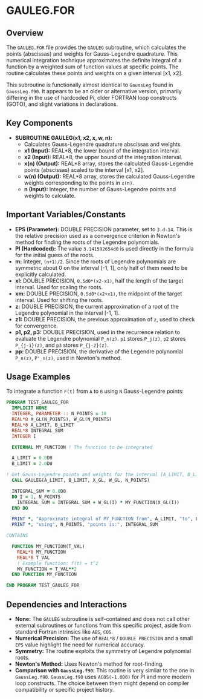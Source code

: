 # GAULEG.FOR

## Overview

The `GAULEG.FOR` file provides the `GAULEG` subroutine, which calculates the points (abscissas) and weights for Gauss-Legendre quadrature. This numerical integration technique approximates the definite integral of a function by a weighted sum of function values at specific points. The routine calculates these points and weights on a given interval [x1, x2].

This subroutine is functionally almost identical to `GaussLeg` found in `GaussLeg.f90`. It appears to be an older or alternative version, primarily differing in the use of hardcoded Pi, older FORTRAN loop constructs (GOTO), and slight variations in declarations.

## Key Components

*   **SUBROUTINE GAULEG(x1, x2, x, w, n):**
    *   Calculates Gauss-Legendre quadrature abscissas and weights.
    *   **x1 (Input):** REAL*8, the lower bound of the integration interval.
    *   **x2 (Input):** REAL*8, the upper bound of the integration interval.
    *   **x(n) (Output):** REAL*8 array, stores the calculated Gauss-Legendre points (abscissas) scaled to the interval [x1, x2].
    *   **w(n) (Output):** REAL*8 array, stores the calculated Gauss-Legendre weights corresponding to the points in `x(n)`.
    *   **n (Input):** Integer, the number of Gauss-Legendre points and weights to calculate.

## Important Variables/Constants

*   **EPS (Parameter):** DOUBLE PRECISION parameter, set to `3.d-14`. This is the relative precision used as a convergence criterion in Newton's method for finding the roots of the Legendre polynomials.
*   **PI (Hardcoded):** The value `3.141592654d0` is used directly in the formula for the initial guess of the roots.
*   **m:** Integer, `(n+1)/2`. Since the roots of Legendre polynomials are symmetric about 0 on the interval [-1, 1], only half of them need to be explicitly calculated.
*   **xl:** DOUBLE PRECISION, `0.5d0*(x2-x1)`, half the length of the target interval. Used for scaling the roots.
*   **xm:** DOUBLE PRECISION, `0.5d0*(x2+x1)`, the midpoint of the target interval. Used for shifting the roots.
*   **z:** DOUBLE PRECISION, the current approximation of a root of the Legendre polynomial in the interval [-1, 1].
*   **z1:** DOUBLE PRECISION, the previous approximation of `z`, used to check for convergence.
*   **p1, p2, p3:** DOUBLE PRECISION, used in the recurrence relation to evaluate the Legendre polynomial `P_n(z)`. `p1` stores `P_j(z)`, `p2` stores `P_{j-1}(z)`, and `p3` stores `P_{j-2}(z)`.
*   **pp:** DOUBLE PRECISION, the derivative of the Legendre polynomial `P_n(z)`, `P'_n(z)`, used in Newton's method.

## Usage Examples

To integrate a function `F(t)` from `A` to `B` using `N` Gauss-Legendre points:

```fortran
PROGRAM TEST_GAULEG_FOR
  IMPLICIT NONE
  INTEGER, PARAMETER :: N_POINTS = 10
  REAL*8 X_GL(N_POINTS), W_GL(N_POINTS)
  REAL*8 A_LIMIT, B_LIMIT
  REAL*8 INTEGRAL_SUM
  INTEGER I

  EXTERNAL MY_FUNCTION ! The function to be integrated

  A_LIMIT = 0.0D0
  B_LIMIT = 2.0D0

! Get Gauss-Legendre points and weights for the interval [A_LIMIT, B_LIMIT]
  CALL GAULEG(A_LIMIT, B_LIMIT, X_GL, W_GL, N_POINTS)

  INTEGRAL_SUM = 0.0D0
  DO I = 1, N_POINTS
    INTEGRAL_SUM = INTEGRAL_SUM + W_GL(I) * MY_FUNCTION(X_GL(I))
  END DO

  PRINT *, "Approximate integral of MY_FUNCTION from", A_LIMIT, "to", B_LIMIT
  PRINT *, "using", N_POINTS, "points is:", INTEGRAL_SUM

CONTAINS

  FUNCTION MY_FUNCTION(T_VAL)
    REAL*8 MY_FUNCTION
    REAL*8 T_VAL
    ! Example function: f(t) = t^2
    MY_FUNCTION = T_VAL**2
  END FUNCTION MY_FUNCTION

END PROGRAM TEST_GAULEG_FOR
```

## Dependencies and Interactions

*   **None:** The `GAULEG` subroutine is self-contained and does not call other external subroutines or functions from this specific project, aside from standard Fortran intrinsics like `ABS`, `COS`.
*   **Numerical Precision:** The use of `REAL*8` / `DOUBLE PRECISION` and a small `EPS` value highlight the need for numerical accuracy.
*   **Symmetry:** The routine exploits the symmetry of Legendre polynomial roots.
*   **Newton's Method:** Uses Newton's method for root-finding.
*   **Comparison with `GaussLeg.f90`:** This routine is very similar to the one in `GaussLeg.f90`. `GaussLeg.f90` uses `ACOS(-1.0D0)` for PI and more modern loop constructs. The choice between them might depend on compiler compatibility or specific project history.
```

